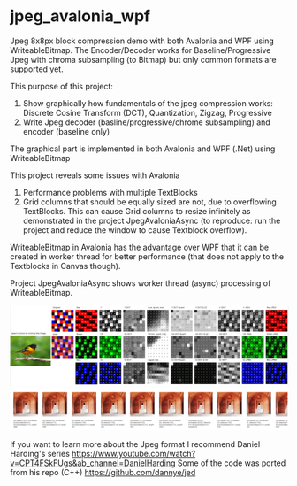 # jpeg_avalonia_wpf
Jpeg 8x8px block compression demo with both Avalonia and WPF using WriteableBitmap.
The Encoder/Decoder works for Baseline/Progressive Jpeg with chroma subsampling (to Bitmap) but only common formats are supported yet.

This purpose of this project:

1. Show graphically how fundamentals of the jpeg compression works: Discrete Cosine Transform (DCT), Quantization, Zigzag, Progressive
2. Write Jpeg decoder (basline/progressive/chrome subsampling) and encoder (baseline only)

The graphical part is implemented in both Avalonia and WPF (.Net) using WriteableBitmap

This project reveals some issues with Avalonia

1. Performance problems with multiple TextBlocks
2. Grid columns that should be equally sized are not, due to overflowing TextBlocks. This can cause Grid columns to resize infinitely as demonstrated in the project JpegAvaloniaAsync (to reproduce: run the project and reduce the window to cause Textblock overflow).

WriteableBitmap in Avalonia has the advantage over WPF that it can be created in worker thread for better performance
(that does not apply to the Textblocks in Canvas though).

Project JpegAvaloniaAsync shows worker thread (async) processing of WriteableBitmap.

![Alt text](screenshot.png?raw=true)
![Alt text](screenshot_progressive.png?raw=true)

If you want to learn more about the Jpeg format I recommend Daniel Harding's series
https://www.youtube.com/watch?v=CPT4FSkFUgs&ab_channel=DanielHarding
Some of the code was ported from his repo (C++)
https://github.com/dannye/jed
